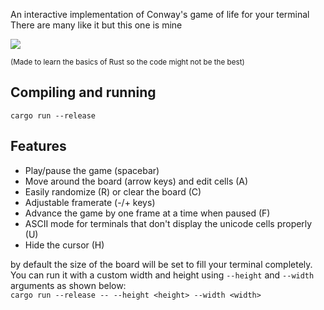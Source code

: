 An interactive implementation of Conway's game of life for your terminal  
There are many like it but this one is mine  

![](doc/example.gif)

<sub>(Made to learn the basics of Rust so the code might not be the best)</sub>  

## Compiling and running
```cargo run --release```

## Features
- Play/pause the game (spacebar)
- Move around the board (arrow keys) and edit cells (A)
- Easily randomize (R) or clear the board (C)
- Adjustable framerate (-/+ keys)
- Advance the game by one frame at a time when paused (F)
- ASCII mode for terminals that don't display the unicode cells properly (U)
- Hide the cursor (H)

by default the size of the board will be set to fill your terminal completely. You can run it with a custom width and height using `--height` and `--width` arguments as shown below:  
```cargo run --release -- --height <height> --width <width>```
